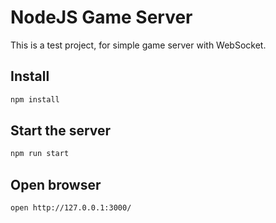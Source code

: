 NodeJS Game Server
=======================

This is a test project, for simple game server with WebSocket.

## Install
```sh
npm install
```

## Start the server
```sh
npm run start
```

## Open browser
```sh
open http://127.0.0.1:3000/
```